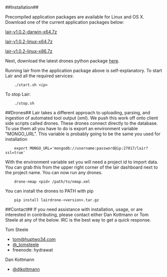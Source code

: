##Installation##

Precompiled application packages are available for Linux and OS X. Download one of the current application packages below:

[lair-v1.0.2-darwin-x64.7z](https://github.com/fishnetsecurity/Lair/releases/download/v1.0.2/lair-v1.0.2-darwin-x64.7z)

[lair-v1.0.2-linux-x64.7z](https://github.com/fishnetsecurity/Lair/releases/download/v1.0.2/lair-v1.0.2-linux-x64.7z)

[lair-v1.0.2-linux-x86.7z](https://github.com/fishnetsecurity/Lair/releases/download/v1.0.2/lair-v1.0.2-linux-x86.7z)

Next, download the latest drones python package [here](https://github.com/fishnetsecurity/Lair-Drones/releases/latest).

Running lair from the application package above is self-explanatory.
To start Lair and all the required services:


        ./start.sh <ip>

To stop Lair:


        ./stop.sh


##Drones##
Lair takes a different approach to uploading, parsing, and ingestion of automated tool output (xml). We push this work off onto client side scripts called drones. These drones connect directly to the database. To use them all you have to do is export an environment variable "MONGO_URL". This variable is probably going to be the same you used for installation


        export MONGO_URL='mongodb://username:password@ip:27017/lair?ssl=true'

With the environment variable set you will need a project id to import data. You can grab this from the upper right corner of the lair dashboard next to the project name. You can now run any drones.


        drone-nmap <pid> /path/to/nmap.xml

You can install the drones to PATH with pip


        pip install lairdrone-<version>.tar.gz
        

##Contact##
If you need assistance with installation, usage, or are interested in contributing, please contact either Dan Kottmann or Tom Steele at any of the below. IRC is the best way to get a quick response.

Tom Steele
- tom@huptwo34.com
- [@_tomsteele](https://twitter.com/_tomsteele)
- freenode: hydrawat

Dan Kottmann
- [@djkottmann](https://twitter.com/djkottmann)
